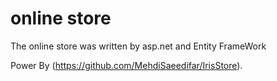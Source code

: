 # online store

The online store was written by asp.net and Entity FrameWork

Power By (https://github.com/MehdiSaeedifar/IrisStore).

